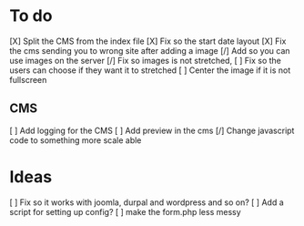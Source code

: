 # To do
[X] Split the CMS from the index file
[X] Fix so the start date layout
[X] Fix the cms sending you to wrong site after adding a image
[/] Add so you can use images on the server
[/] Fix so images is not stretched,
    [ ] Fix so the users can choose if they want it to stretched
    [ ] Center the image if it is not fullscreen
## CMS
[ ] Add logging for the CMS
[ ] Add preview in the cms
[/] Change javascript code to something more scale able

# Ideas
[ ] Fix so it works with joomla, durpal and wordpress and so on?
[ ] Add a script for setting up config?
[ ] make the form.php less messy
